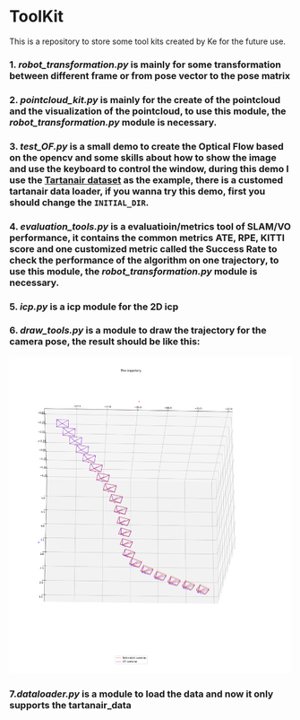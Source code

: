 # ToolKit
This is a repository to store some tool kits created by Ke for the future use. 
### 1. _robot_transformation.py_ is mainly for some transformation between different frame or from pose vector to the pose matrix
### 2. _pointcloud_kit.py_ is mainly for the create of the pointcloud and the visualization of the pointcloud, to use this module, the _robot_transformation.py_ module is necessary.
### 3. _test_OF.py_ is a small demo to create the Optical Flow based on the opencv and some skills about how to show the image and use the keyboard to control the window, during this demo I use the [Tartanair dataset](https://theairlab.org/tartanair-dataset/) as the example, there is a customed tartanair data loader, if you wanna try this demo, first you should change the `INITIAL_DIR`.
### 4. _evaluation_tools.py_ is a evaluatioin/metrics tool of SLAM/VO performance, it contains the common metrics ATE, RPE, KITTI score and one customized metric called the Success Rate to check the performance of the algorithm on one trajectory, to use this module, the _robot_transformation.py_ module is necessary.
### 5. _icp.py_ is a icp module for the 2D icp
### 6. _draw_tools.py_ is a module to draw the trajectory for the camera pose, the result should be like this: 
<p align="center">
<img src="https://github.com/GUOkekkk/ToolKit/blob/main/draw_test.png" alt= “test_draw” width="600" />
</p> 

### 7._dataloader.py_ is a module to load the data and now it only supports the tartanair_data
